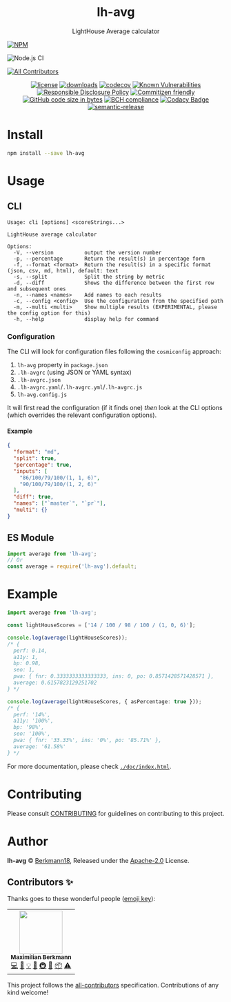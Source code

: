 <p align="center"><h1 align="center">
  lh-avg
</h1>

<p align="center">
  LightHouse Average calculator
</p>

[![NPM](https://nodei.co/npm/lh-avg.png)](https://nodei.co/npm/lh-avg/)

![Node.js CI](https://github.com/Berkmann18/lh-avg/workflows/Node.js%20CI/badge.svg)
<!-- ALL-CONTRIBUTORS-BADGE:START - Do not remove or modify this section -->
[![All Contributors](https://img.shields.io/badge/all_contributors-1-orange.svg)](#contributors-)
<!-- ALL-CONTRIBUTORS-BADGE:END -->

<p align="center">
  <a href="https://www.npmjs.org/package/lh-avg"><img src="https://badgen.net/npm/license/lh-avg" alt="license"/></a>
  <a href="https://www.npmjs.org/package/lh-avg"><img src="https://badgen.net/npm/dt/lh-avg" alt="downloads"/></a>
  <a href="https://codecov.io/gh/berkmann18/lh-avg"><img src="https://badgen.net/codecov/c/github/berkmann18/lh-avg" alt="codecov"/></a>
  <a href="https://snyk.io/test/github/berkmann18/lh-avg"><img src="https://snyk.io/test/github/berkmann18/lh-avg/badge.svg" alt="Known Vulnerabilities"/></a>
  <a href="./SECURITY.md"><img src="https://img.shields.io/badge/Security-Responsible%20Disclosure-yellow.svg" alt="Responsible Disclosure Policy" /></a>
  <a href="http://commitizen.github.io/cz-cli/"><img src="https://img.shields.io/badge/commitizen-friendly-brightgreen.svg" alt="Commitizen friendly"></a>
  <a href="https://github.com/Berkmann18/lh-avg"><img src="https://img.shields.io/github/languages/code-size/Berkmann18/lh-avg.svg" alt="GitHub code size in bytes"></a>
  <a href="https://bettercodehub.com/results/Berkmann18/lh-avg"><img src="https://bettercodehub.com/edge/badge/Berkmann18/lh-avg?branch=master" alt="BCH compliance"></a>
  <a href="https://app.codacy.com/app/maxieberkmann/lh-avg?utm_source=github.com&amp;utm_medium=referral&amp;utm_content=Berkmann18/lh-avg&amp;utm_campaign=Badge_Grade_Dashboard"><img src="https://api.codacy.com/project/badge/Grade/2a8e3e98d3bb47f29abbc3df7174675d" alt="Codacy Badge"></a>
  <a href="https://github.com/semantic-release/semantic-release"><img src="https://img.shields.io/badge/%20%20%F0%9F%93%A6%F0%9F%9A%80-semantic--release-e10079.svg" alt="semantic-release"></a>
</p>

# Install

```bash
npm install --save lh-avg
```

# Usage

## CLI

```
Usage: cli [options] <scoreStrings...>

LightHouse average calculator

Options:
  -V, --version          output the version number
  -p, --percentage       Return the result(s) in percentage form
  -f, --format <format>  Return the result(s) in a specific format (json, csv, md, html), default: text
  -s, --split            Split the string by metric
  -d, --diff             Shows the difference between the first row and subsequent ones
  -n, --names <names>    Add names to each results
  -c, --config <config>  Use the configuration from the specified path
  -m, --multi <multi>    Show multiple results (EXPERIMENTAL, please the config option for this)
  -h, --help             display help for command
```

### Configuration
The CLI will look for configuration files following the `cosmiconfig` approach:
1. `lh-avg` property in `package.json`
2. `.lh-avgrc` (using JSON or YAML syntax)
3. `.lh-avgrc.json`
4. `.lh-avgrc.yaml`/`.lh-avgrc.yml`/`.lh-avgrc.js`
5. `lh-avg.config.js`

It will first read the configuration (if it finds one) _then_ look at the CLI options (which overrides the relevant configuration options).

#### Example
```json
{
  "format": "md",
  "split": true,
  "percentage": true,
  "inputs": [
    "86/100/79/100/(1, 1, 6)",
    "90/100/79/100/(1, 2, 6)"
  ],
  "diff": true,
  "names": ["`master`", "`pr`"],
  "multi": {}
}
```

## ES Module

```js
import average from 'lh-avg';
// Or
const average = require('lh-avg').default;
```

# Example

```ts
import average from 'lh-avg';

const lightHouseScores = ['14 / 100 / 98 / 100 / (1, 0, 6)'];

console.log(average(lightHouseScores));
/* {
  perf: 0.14,
  a11y: 1,
  bp: 0.98,
  seo: 1,
  pwa: { fnr: 0.3333333333333333, ins: 0, po: 0.8571428571428571 },
  average: 0.6157823129251702
} */

console.log(average(lightHouseScores, { asPercentage: true }));
/* {
  perf: '14%',
  a11y: '100%',
  bp: '98%',
  seo: '100%',
  pwa: { fnr: '33.33%', ins: '0%', po: '85.71%' },
  average: '61.58%'
} */
```

For more documentation, please check [`./doc/index.html`](./doc/index.html).

# Contributing

Please consult [CONTRIBUTING](./CONTRIBUTING.md) for guidelines on contributing to this project.

# Author

**lh-avg** © [Berkmann18](https://github.com/berkmann18), Released under the [Apache-2.0](./LICENSE) License.

## Contributors ✨

Thanks goes to these wonderful people ([emoji key](https://allcontributors.org/docs/en/emoji-key)):

<!-- ALL-CONTRIBUTORS-LIST:START - Do not remove or modify this section -->
<!-- prettier-ignore-start -->
<!-- markdownlint-disable -->
<table>
  <tr>
    <td align="center"><a href="http://maxcubing.wordpress.com"><img src="https://avatars0.githubusercontent.com/u/8260834?v=4" width="100px;" alt=""/><br /><sub><b>Maximilian Berkmann</b></sub></a><br /><a href="https://github.com/Berkmann18/lh-avg/commits?author=Berkmann18" title="Code">💻</a> <a href="https://github.com/Berkmann18/lh-avg/commits?author=Berkmann18" title="Documentation">📖</a> <a href="#example-Berkmann18" title="Examples">💡</a> <a href="#ideas-Berkmann18" title="Ideas, Planning, & Feedback">🤔</a> <a href="#infra-Berkmann18" title="Infrastructure (Hosting, Build-Tools, etc)">🚇</a> <a href="#maintenance-Berkmann18" title="Maintenance">🚧</a> <a href="#platform-Berkmann18" title="Packaging/porting to new platform">📦</a> <a href="https://github.com/Berkmann18/lh-avg/commits?author=Berkmann18" title="Tests">⚠️</a></td>
  </tr>
</table>

<!-- markdownlint-enable -->
<!-- prettier-ignore-end -->
<!-- ALL-CONTRIBUTORS-LIST:END -->

This project follows the [all-contributors](https://github.com/all-contributors/all-contributors) specification. Contributions of any kind welcome!
